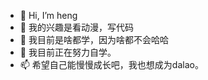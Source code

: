 - 👋 Hi, I’m heng
- 👀 我的兴趣是看动漫，写代码
- 🌱 我目前是啥都学，因为啥都不会哈哈
- 💞️ 我目前正在努力自学。
- 📫 希望自己能慢慢成长吧，我也想成为dalao。

<!---
hengtop/hengtop is a ✨ special ✨ repository because its `README.md` (this file) appears on your GitHub profile.
You can click the Preview link to take a look at your changes.
--->

